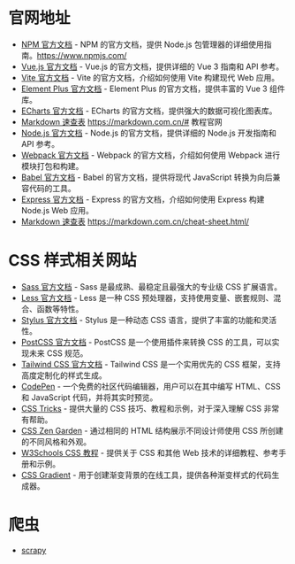 
# 官网地址

- [NPM 官方文档](https://docs.npmjs.com/) - NPM 的官方文档，提供 Node.js 包管理器的详细使用指南。https://www.npmjs.com/
- [Vue.js 官方文档](https://vuejs.org/) - Vue.js 的官方文档，提供详细的 Vue 3 指南和 API 参考。
- [Vite 官方文档](https://vitejs.dev/) - Vite 的官方文档，介绍如何使用 Vite 构建现代 Web 应用。
- [Element Plus 官方文档](https://element-plus.org/) - Element Plus 的官方文档，提供丰富的 Vue 3 组件库。
- [ECharts 官方文档](https://echarts.apache.org/) - ECharts 的官方文档，提供强大的数据可视化图表库。
- [Markdown 速查表](https://markdown.com.cn/cheat-sheet.html)  https://markdown.com.cn/# 教程官网
- [Node.js 官方文档](https://nodejs.org/en/docs/) - Node.js 的官方文档，提供详细的 Node.js 开发指南和 API 参考。
- [Webpack 官方文档](https://webpack.js.org/) - Webpack 的官方文档，介绍如何使用 Webpack 进行模块打包和构建。
- [Babel 官方文档](https://babeljs.io/) - Babel 的官方文档，提供将现代 JavaScript 转换为向后兼容代码的工具。
- [Express 官方文档](https://expressjs.com/) - Express 的官方文档，介绍如何使用 Express 构建 Node.js Web 应用。
- [Markdown 速查表](https://markdown.com.cn/cheat-sheet.html)  https://markdown.com.cn/cheat-sheet.html/

# CSS 样式相关网站

- [Sass 官方文档](https://sass-lang.com/) - Sass 是最成熟、最稳定且最强大的专业级 CSS 扩展语言。
- [Less 官方文档](http://lesscss.org/) - Less 是一种 CSS 预处理器，支持使用变量、嵌套规则、混合、函数等特性。
- [Stylus 官方文档](http://styluslang.com/) - Stylus 是一种动态 CSS 语言，提供了丰富的功能和灵活性。
- [PostCSS 官方文档](https://postcss.org/) - PostCSS 是一个使用插件来转换 CSS 的工具，可以实现未来 CSS 规范。
- [Tailwind CSS 官方文档](https://tailwindcss.com/) - Tailwind CSS 是一个实用优先的 CSS 框架，支持高度定制化的样式生成。
- [CodePen](https://codepen.io/) - 一个免费的社区代码编辑器，用户可以在其中编写 HTML、CSS 和 JavaScript 代码，并将其实时预览。
- [CSS Tricks](https://css-tricks.com/) - 提供大量的 CSS 技巧、教程和示例，对于深入理解 CSS 非常有帮助。
- [CSS Zen Garden](http://www.csszengarden.com/) - 通过相同的 HTML 结构展示不同设计师使用 CSS 所创建的不同风格和外观。
- [W3Schools CSS 教程](https://www.w3schools.com/css/) - 提供关于 CSS 和其他 Web 技术的详细教程、参考手册和示例。
- [CSS Gradient](https://cssgradient.io/) - 用于创建渐变背景的在线工具，提供各种渐变样式的代码生成器。

# 爬虫
- [scrapy](https://docs.scrapy.org/en/latest/)